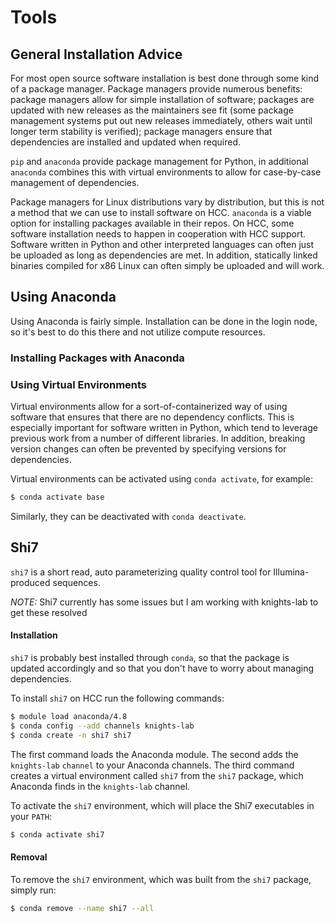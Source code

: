 # Tools
## General Installation Advice

For most open source software installation is best done through some kind of a package 
manager. Package managers provide numerous benefits: package managers allow for simple 
installation of software; packages are updated with new releases as the maintainers see 
fit (some package management systems put out new releases immediately, others wait until 
longer term stability is verified); package managers ensure that dependencies are 
installed and updated when required.

`pip` and `anaconda` provide package management for Python, in additional `anaconda` 
combines this with virtual environments to allow for case-by-case management of 
dependencies. 

Package managers for Linux distributions vary by distribution, but this is not a method
that we can use to install software on HCC. `anaconda` is a viable option for installing
packages available in their repos. On HCC, some software installation 
needs to happen in cooperation with HCC support. Software written in Python and other
interpreted languages can often just be uploaded as long as dependencies are met.
In addition, statically linked binaries compiled for x86 Linux can often simply 
be uploaded and will work.

## Using Anaconda

Using Anaconda is fairly simple. Installation can be done in the login node, so it's
best to do this there and not utilize compute resources. 

### Installing Packages with Anaconda

### Using Virtual Environments

Virtual environments allow for a sort-of-containerized way of using software that 
ensures that there are no dependency conflicts. This is especially important for 
software written in Python, which tend to leverage previous work from a number of 
different libraries. In addition, breaking version changes can often be prevented 
by specifying versions for dependencies.

Virtual environments can be activated using `conda activate`, for example:

```bash
$ conda activate base
```
Similarly, they can be deactivated with `conda deactivate`.

## Shi7

`shi7` is a short read, auto parameterizing quality control tool for Illumina-produced
sequences. 

*NOTE:* Shi7 currently has some issues but I am working with knights-lab to get these
resolved

#### Installation

`shi7` is probably best installed through `conda`, so that the package is updated 
accordingly and so that you don't have to worry about managing dependencies.

To install `shi7` on HCC run the following commands:

```bash
$ module load anaconda/4.8
$ conda config --add channels knights-lab
$ conda create -n shi7 shi7
```

The first command loads the Anaconda module. The second adds the `knights-lab`
`channel` to your Anaconda channels. The third command creates a virtual environment 
called `shi7` from the `shi7` package, which Anaconda finds in the `knights-lab` 
channel. 

To activate the `shi7` environment, which will place the Shi7 executables in your 
`PATH`:

```bash
$ conda activate shi7
```

#### Removal

To remove the `shi7` environment, which was built from the `shi7` package, simply run:

```bash
$ conda remove --name shi7 --all
```
